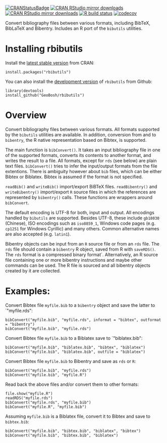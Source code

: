 [![CRANStatusBadge](http://www.r-pkg.org/badges/version/rbibutils)](https://cran.r-project.org/package=rbibutils)
[![CRAN RStudio mirror downloads](https://cranlogs.r-pkg.org/badges/rbibutils)](https://www.r-pkg.org/pkg/rbibutils)
[![CRAN RStudio mirror downloads](https://cranlogs.r-pkg.org/badges/grand-total/rbibutils?color=blue)](https://r-pkg.org/pkg/rbibutils)
[![R build status](https://github.com/GeoBosh/rbibutils/workflows/R-CMD-check/badge.svg)](https://github.com/GeoBosh/rbibutils/actions)
[![codecov](https://codecov.io/gh/GeoBosh/rbibutils/branch/master/graph/badge.svg?token=SNUE0KC0TX)](https://codecov.io/gh/GeoBosh/rbibutils)

Convert bibliography files between various formats, including BibTeX, BibLaTeX
and Bibentry. Includes an R port of the `bibutils` utilities.


# Installing rbibutils

Install the  [latest stable version](https://cran.r-project.org/package=rbibutils) from CRAN:

    install.packages("rbibutils")

You can also install the [development version](https://github.com/GeoBosh/rbibutils) of `rbibutils` from Github:

    library(devtools)
    install_github("GeoBosh/rbibutils")



# Overview

Convert bibliography files between various formats.  All formats supported by
the `bibutils` utilities are available.  In addition, conversion from and to
`bibentry`, the R native representation based on Bibtex, is supported.

The main function is `bibConvert()`. It takes an input bibliography file in one
of the supported formats, converts its contents to another format, and writes
the result to a file. All formats, except for `rds` (see below) are plain text
files. `bibConvert()` tries to infer the input/output formats from the file
extentions. There is ambiguity however about `bib` files, which can be either
Bibtex or Biblatex. Bibtex is assumed if the format is not specified.

`readBib()` and `writeBib()` import/export BiBTeX files.  `readBibentry()` and
`writeBibentry()` import/export `R` source files in which the references are represented by
`bibentry()` calls. These functions are wrappers around `bibConvert`.

The default encoding is UTF-8 for both, input and output. All encodings handled
by `bibutils` are supported. Besides UTF-8, these include `gb18030` (Chinese),
ISO encodings such as `iso8859_1`, Windows code pages (e.g. `cp1251` for Windows
Cyrillic) and many others. Common alternative names are also accepted
(e.g. `latin1`).

Bibentry objects can be input from an `R` source file or from an `rds` file. The
`rds` file should contain a `bibentry` R object, saved from R with `saveRDS()`.
The `rds` format is a compressed binary format`. Alternatively, an R source file
containing one or more bibentry instructions and maybe other commands can be used.
The R file is sourced and all bibentry objects created by it are collected. 



# Examples:

Convert Bibtex file `myfile.bib` to a `bibentry` object and save the latter to
`"myfile.rds":

    bibConvert("myfile.bib", "myfile.rds", informat = "bibtex", outformat = "bibentry")
    bibConvert("myfile.bib", "myfile.rds")

Convert Bibtex file `myfile.bib` to a Biblatex save to `"biblatex.bib":

    bibConvert("myfile.bib", "biblatex.bib", "bibtex", "biblatex")
    bibConvert("myfile.bib", "biblatex.bib", outfile = "biblatex")

Convert Bibtex file `myfile.bib` to Bibentry and save as `rds` or `R`:

    bibConvert("myfile.bib", "myfile.rds")
    bibConvert("myfile.bib", "myfile.R")

Read back the above files and/or convert them to other formats:

    file.show("myfile.R")
    readRDS("myfile.rds")
    bibConvert("myfile.rds", "myfile.bib")
    bibConvert("myfile.R", "myfile.bib")


Assuming `myfile.bib` is a Biblatex file, convert it to Bibtex and save to  `bibtex.bib`:

    bibConvert("myfile.bib", "bibtex.bib", "biblatex", "bibtex")
    bibConvert("myfile.bib", "bibtex.bib", "biblatex")
